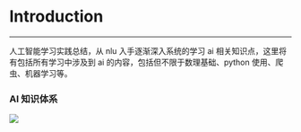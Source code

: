 # Introduction
---

人工智能学习实践总结，从 nlu 入手逐渐深入系统的学习 ai 相关知识点，这里将有包括所有学习中涉及到 ai 的内容，包括但不限于数理基础、python 使用、爬虫、机器学习等。

### AI 知识体系

![](http://ochyazsr6.bkt.clouddn.com/c250acea3bc3aa62c6fb2a8564fb7017.jpg)


